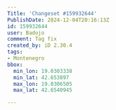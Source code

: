```yaml
---
Title: 'Changeset #159932644'
PublishDate: 2024-12-04T20:16:13Z
id: 159932644
user: Badojo
comment: Tag fix
created_by: iD 2.30.4
tags:
- Montenegro
bbox:
  min_lon: 19.0303338
  min_lat: 42.653897
  max_lon: 19.0306505
  max_lat: 42.6540945

---
```

